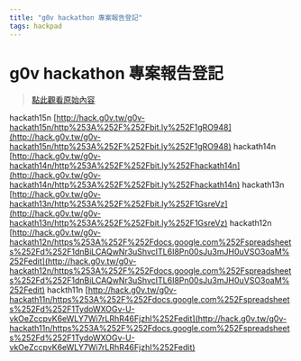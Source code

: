 ```yaml
---
title: "g0v hackathon 專案報告登記"
tags: hackpad
---
```


# g0v hackathon 專案報告登記

> [點此觀看原始內容](https://g0v.hackpad.tw/7z00Mf62zGi)


hackath15n
[http://hack.g0v.tw/g0v-hackath15n/http%253A%252F%252Fbit.ly%252F1gRO948](http://hack.g0v.tw/g0v-hackath15n/http%253A%252F%252Fbit.ly%252F1gRO948)
hackath14n
[http://hack.g0v.tw/g0v-hackath14n/http%253A%252F%252Fbit.ly%252Fhackath14n](http://hack.g0v.tw/g0v-hackath14n/http%253A%252F%252Fbit.ly%252Fhackath14n)
hackath13n
[http://hack.g0v.tw/g0v-hackath13n/http%253A%252F%252Fbit.ly%252F1GsreVz](http://hack.g0v.tw/g0v-hackath13n/http%253A%252F%252Fbit.ly%252F1GsreVz)
hackath12n
[http://hack.g0v.tw/g0v-hackath12n/https%253A%252F%252Fdocs.google.com%252Fspreadsheets%252Fd%252F1dnBiLCAQwNr3uShvcITL6I8Pn00sJu3mJH0uVSO3oaM%252Fedit](http://hack.g0v.tw/g0v-hackath12n/https%253A%252F%252Fdocs.google.com%252Fspreadsheets%252Fd%252F1dnBiLCAQwNr3uShvcITL6I8Pn00sJu3mJH0uVSO3oaM%252Fedit)
hackth11n
[http://hack.g0v.tw/g0v-hackath11n/https%253A%252F%252Fdocs.google.com%252Fspreadsheets%252Fd%252F1TydoWXOGv-U-vkOeZccpvK6eWLY7Wi7rLRhR46FjzhI%252Fedit](http://hack.g0v.tw/g0v-hackath11n/https%253A%252F%252Fdocs.google.com%252Fspreadsheets%252Fd%252F1TydoWXOGv-U-vkOeZccpvK6eWLY7Wi7rLRhR46FjzhI%252Fedit)


